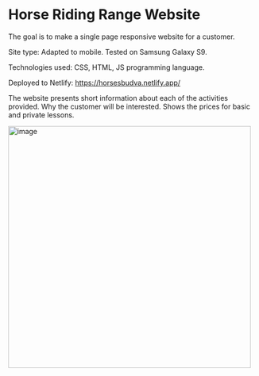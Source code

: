 # Horse Riding Range Website
The goal is to make a single page responsive website for a customer.

Site type: Adapted to mobile. 
Tested on Samsung Galaxy S9.

Technologies used: CSS, HTML, JS programming language.

Deployed to Netlify:
https://horsesbudva.netlify.app/

The website presents short information about each of the activities provided. Why the customer will be interested. Shows the prices for basic and private lessons.

<img width="488" alt="image" src="https://user-images.githubusercontent.com/37594564/197853510-fbd4ff22-c151-4726-9f3f-557606e480da.png">
